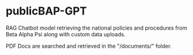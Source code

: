 # publicBAP-GPT
RAG Chatbot model retrieving the national policies and procedures from Beta Alpha Psi along with custom data uploads. 

PDF Docs are searched and retrieved in the "/documents/" folder.

